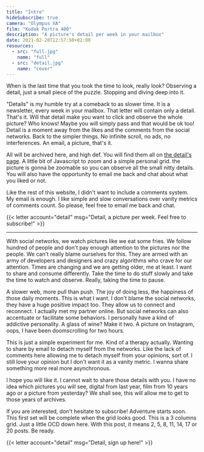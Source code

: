 ```yaml
---
title: "Intro"
hideSubscribe: true
camera: "Olympus XA"
film: "Kodak Portra 400"
description: "A picture's detail per week in your mailbox"
date: 2021-02-28T12:57:50+02:00
resources:
  - src: "full.jpg"
    name: "full"
  - src: "detail.jpg"
    name: "cover"
---
```


When is the last time that you took the time to look, really look? Observing a detail, just a small piece of the puzzle. Stopping and diving deep into it.

"Details" is my humble try at a comeback to as slower time. It is a newsletter, every week in your mailbox. That letter will contain only a detail. That's it. Will that detail make you want to click and observe the whole picture? Who knows! Maybe you will simply pass and that would be ok too! Detail is a moment away from the likes and the comments from the social networks. Back to the simpler things. No infinite scroll, no ads, no interferences. An email, a picture, that's it.

All will be archived here, and high def. You will find them all on [the detail's page](/en/details). A little bit of Javascript to zoom and a simple personal grid. the picture is gonna be zoomable so you can observe all the small nitty details. You will also have the opportunity to email me back and chat about what you liked or not.

Like the rest of this website, I didn't want to include a comments system. My email is enough. I like simple and slow conversations over vanity metrics of comments count. So please, feel free to email me back and chat.

{{< letter account="detail" msg="Detail, a picture per week. Feel free to subscribe!" >}}

***

With social networks, we watch pictures like we eat some fries. We follow hundred of people and don't pay enough attention to the pictures nor the people. We can't really blame ourselves for this. They are armed with an army of developers and designers and crazy algorithms who crave for our attention. Times are changing and we are getting older, me at least. I want to share and consume differently. Take the time to do stuff slowly and take the time to watch and observe. Really, taking the time to pause.

A slower web, more pull than push. The joy of doing less, the happiness of those daily moments. This is what I want. I don't blame the social networks, they have a huge positive impact too. They allow us to connect and reconnect. I actually met my partner online. But social networks can also accentuate or facilitate some behaviors. I personally have a kind of addictive personality. A glass of wine? Make it two. A picture on Instagram, oops, I have been doomscrolling for two hours.

This is just a simple experiment for me. Kind of a therapy actually. Wanting to share by email to detach myself from the networks. Like the lack of comments here allowing me to detach myself from your opinions, sort of. I still love your opinion but I don't want it as a vanity metric. I wanna share something more real more asynchronous.

I hope you will like it. I cannot wait to share those details with you. I have no idea which pictures you will see, digital from last year, film from 10 years ago or a picture from yesterday? We shall see, this will allow me to get to those years of archives.

If you are interested, don't hesitate to subscribe! Adventure starts soon. This first set will be complete when the grid looks good. This is a 3 columns grid. Just a little OCD down here. With this post, it means 2, 5, 8, 11, 14, 17 or 20 posts. Be ready.

{{< letter account="detail" msg="Detail, sign up here!" >}}
